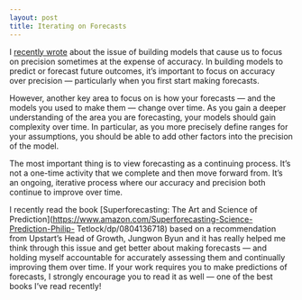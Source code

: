 ```yaml
---
layout: post
title: Iterating on Forecasts
---
```


I [recently wrote](https://jeffkeltner.com/precision-inside-of-accuracy/)
about the issue of building models that cause us to focus on precision
sometimes at the expense of accuracy. In building models to predict or
forecast future outcomes, it’s important to focus on accuracy over precision —
particularly when you first start making forecasts.

However, another key area to focus on is how your forecasts — and the models
you used to make them — change over time. As you gain a deeper understanding
of the area you are forecasting, your models should gain complexity over time.
In particular, as you more precisely define ranges for your assumptions, you
should be able to add other factors into the precision of the model.

The most important thing is to view forecasting as a continuing process. It’s
not a one-time activity that we complete and then move forward from. It’s an
ongoing, iterative process where our accuracy and precision both continue to
improve over time.

I recently read the book [Superforecasting: The Art and Science of
Prediction](https://www.amazon.com/Superforecasting-Science-Prediction-Philip-
Tetlock/dp/0804136718) based on a recommendation from Upstart’s Head of
Growth, Jungwon Byun and it has really helped me think through this issue and
get better about making forecasts — and holding myself accountable for
accurately assessing them and continually improving them over time. If your
work requires you to make predictions of forecasts, I strongly encourage you
to read it as well — one of the best books I’ve read recently!

